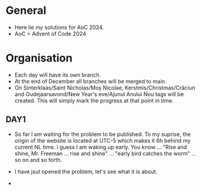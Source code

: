 # General

* Here lie my solutions for AoC 2024.
* AoC = Advent of Code 2024

# Organisation

* Each day will have its own branch.
* At the end of December all branches will be merged to main.
* On Sinterklaas/Saint Nicholas/Moș Nicolae, Kerstmis/Christmas/Crăciun and
Oudejaarsavond/New Year's eve/Ajunul Anului Nou tags will be created. This will
simply mark the progress at that point in time.


## DAY1
- So far I am waiting for the problem to be published. To my suprise, the origin
of the website is located at UTC-5 which makes it 6h behind my current NL time.
I guess I am waking up early. You know ... "Rise and shine, Mr. Freeman ... rise
and shine" ... "early bird catches the worm" ... so on and so forth.

- I have jsut opened the problem, let's see what it is about.
-
